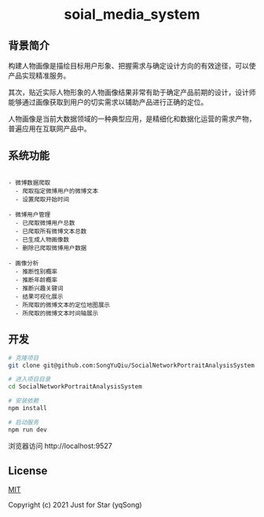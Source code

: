 <h1 align="center">
soial_media_system
</h1>

## 背景简介
构建人物画像是描绘目标用户形象、把握需求与确定设计方向的有效途径，可以使产品实现精准服务。

其次，贴近实际人物形象的人物画像结果非常有助于确定产品前期的设计，设计师能够通过画像获取到用户的切实需求以辅助产品进行正确的定位。

人物画像是当前大数据领域的一种典型应用，是精细化和数据化运营的需求产物，普遍应用在互联网产品中。


## 系统功能

```

- 微博数据爬取
  - 爬取指定微博用户的微博文本
  - 设置爬取开始时间

- 微博用户管理
  - 已爬取微博用户总数
  - 已爬取所有微博文本总数
  - 已生成人物画像数
  - 删除已爬取微博用户数据

- 画像分析
  - 推断性别概率
  - 推断年龄概率
  - 推断兴趣关键词
  - 结果可视化展示
  - 所爬取的微博文本的定位地图展示
  - 所爬取的微博文本时间轴展示

```

## 开发

```bash
# 克隆项目
git clone git@github.com:SongYuQiu/SocialNetworkPortraitAnalysisSystem.git

# 进入项目目录
cd SocialNetworkPortraitAnalysisSystem

# 安装依赖
npm install

# 启动服务
npm run dev
```

浏览器访问 http://localhost:9527

## License
[MIT](https://github.com/SongYuQiu/Social-Network-Portrait-Analysis-System/blob/master/LICENSE) 

Copyright (c) 2021 Just for Star (yqSong)
